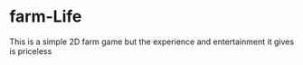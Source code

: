 # farm-Life
This is a simple 2D farm game but the experience and entertainment it gives is priceless
